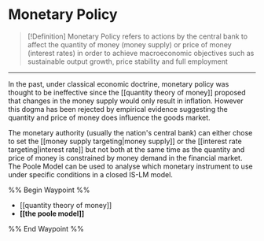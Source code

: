 
# Monetary Policy

> [!Definition]
> Monetary Policy refers to actions by the central bank to affect the quantity of money (money supply) or price of money (interest rates) in order to achieve macroeconomic objectives such as sustainable output growth, price stability and full employment
- - -
In the past, under classical economic doctrine, monetary policy was thought to be ineffective since the [[quantity theory of money]] proposed that changes in the money supply would only result in inflation. However this dogma has been rejected by empirical evidence suggesting the quantity and price of money does influence the goods market. 

The monetary authority (usually the nation's central bank) can either chose to set the [[money supply targeting|money supply]] or the [[interest rate targeting|interest rate]] but not both at the same time as the quantity and price of money is constrained by money demand in the financial market. The Poole Model can be used to analyse which monetary instrument to use under specific conditions in a closed IS-LM model. 

%% Begin Waypoint %%
- [[quantity theory of money]]
- **[[the poole model]]**

%% End Waypoint %%
